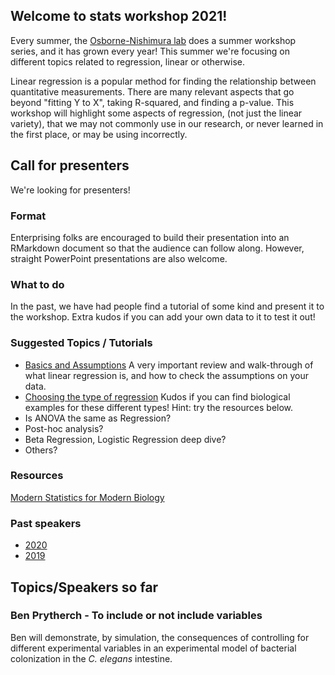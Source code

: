 ## Welcome to stats workshop 2021!
Every summer, the [Osborne-Nishimura lab](https://onishlab.colostate.edu/) does a summer workshop series, and it has grown every year! This summer we're focusing on different topics related to regression, linear or otherwise.

Linear regression is a popular method for finding the relationship between quantitative measurements. There are many relevant aspects that go beyond "fitting Y to X", taking R-squared, and finding a p-value.  This workshop will highlight some aspects of regression, (not just the linear variety), that we may not commonly use in our research, or never learned in the first place, or may be using incorrectly.

## Call for presenters
We're looking for presenters! 

### Format

Enterprising folks are encouraged to build their presentation into an RMarkdown document so that the audience can follow along. However, straight PowerPoint presentations are also welcome.

### What to do

In the past, we have had people find a tutorial of some kind and present it to the workshop. Extra kudos if you can add your own data to it to test it out!

### Suggested Topics / Tutorials
* [Basics and Assumptions](https://www.hackerearth.com/practice/machine-learning/machine-learning-algorithms/beginners-guide-regression-analysis-plot-interpretations/tutorial/) A very important review and walk-through of what linear regression is, and how to check the assumptions on your data.
* [Choosing the type of regression](https://statisticsbyjim.com/regression/choosing-regression-analysis/) Kudos if you can find biological examples for these different types! Hint: try the resources below.
* Is ANOVA the same as Regression?
* Post-hoc analysis?
* Beta Regression, Logistic Regression deep dive?
* Others?

### Resources

[Modern Statistics for Modern Biology](https://www.huber.embl.de/msmb/)

### Past speakers
* [2020](https://github.com/onish-stats-workshop/onish-stats-workshop.github.io/tree/main/2020)
* [2019](https://github.com/onish-stats-workshop/onish-stats-workshop.github.io/tree/main/2019)


## Topics/Speakers so far

### Ben Prytherch - To include or not include variables

Ben will demonstrate, by simulation, the consequences of controlling for different experimental variables in an experimental model of bacterial colonization in the *C. elegans* intestine.




